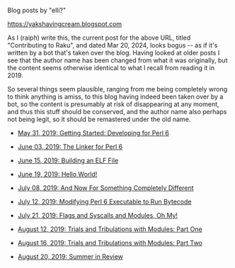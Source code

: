 Blog posts by "elli?"

https://yakshavingcream.blogspot.com

As I (raiph) write this, the current post for the above URL, titled "Contributing to Raku", and dated Mar 20, 2024, looks bogus -- as if it's written by a bot that's taken over the blog. Having looked at older posts I see that the author name has been changed from what it was originally, but the content seems otherwise identical to what I recall from reading it in 2019.

So several things seem plausible, ranging from me being completely wrong to think anything is amiss, to this blog having indeed been taken over by a bot, so the content is presumably at risk of disappearing at any moment, and thus this stuff should be conserved, and the author name also perhaps not being legit, so it should be remastered under the old name.

- [May 31, 2019: Getting Started: Developing for Perl 6](https://yakshavingcream.blogspot.com/2019/05/getting-started-developing-for-perl-6.html)

- [June 03, 2019: The Linker for Perl 6](https://yakshavingcream.blogspot.com/2019/06/the-linker-for-perl-6.html)

- [June 15, 2019: Building an ELF File](https://yakshavingcream.blogspot.com/2019/06/building-elf-file.html)

- [June 19, 2019: Hello World!](https://yakshavingcream.blogspot.com/2019/06/hello-world.html)

- [July 08, 2019: And Now For Something Completely Different](https://yakshavingcream.blogspot.com/2019/07/and-now-for-something-completely.html)

- [July 12, 2019: Modifying Perl 6 Executable to Run Bytecode](https://yakshavingcream.blogspot.com/2019/07/modifying-perl6-executable-to-run.html)

- [July 21, 2019: Flags and Syscalls and Modules, Oh My!](https://yakshavingcream.blogspot.com/2019/07/flags-and-syscalls-and-modules-oh-my.html)

- [August 12, 2019: Trials and Tribulations with Modules: Part One](https://yakshavingcream.blogspot.com/2019/08/trials-and-tribulations-with-modules.html)

- [August 16, 2019: Trials and Tribulations with Modules: Part Two](https://yakshavingcream.blogspot.com/2019/08/the-trials-and-tribulations-of-modules.html)

- [August 20, 2019: Summer in Review](https://yakshavingcream.blogspot.com/2019/08/summer-in-review.html)
